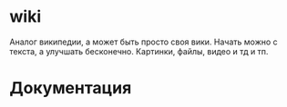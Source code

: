 # wiki
Аналог википедии, а может быть просто своя вики. Начать можно с текста, а улучшать бесконечно. Картинки, файлы, видео и тд и тп.

# Документация
